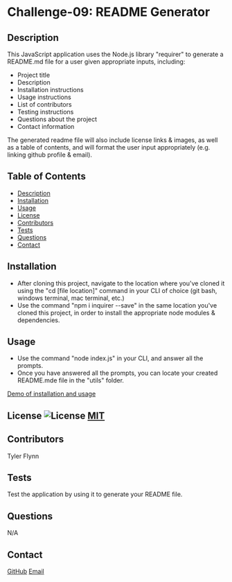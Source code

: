 
  # Challenge-09: README Generator

  ## Description
  This JavaScript application uses the Node.js library "requirer" to generate a README.md file for a user given appropriate inputs, including:
  - Project title
  - Description
  - Installation instructions
  - Usage instructions
  - List of contributors
  - Testing instructions
  - Questions about the project
  - Contact information

  The generated readme file will also include license links & images, as well as a table of contents, and will format the user input appropriately (e.g. linking github profile & email).

  ## Table of Contents
  - [Description](#description)
  - [Installation](#installation)
  - [Usage](#usage)
  - [License](#license)
  - [Contributors](#contributors)
  - [Tests](#tests)
  - [Questions](#questions)
  - [Contact](#contact)

  ## Installation
  - After cloning this project, navigate to the location where you've cloned it using the "cd [file location]" command in your CLI of choice (git bash, windows terminal, mac terminal, etc.)
  - Use the command "npm i inquirer --save" in the same location you've cloned this project, in order to install the appropriate node modules & dependencies.

  ## Usage
  - Use the command "node index.js" in your CLI, and answer all the prompts.
  - Once you have answered all the prompts, you can locate your created README.mde file in the "utils" folder.

  [Demo of installation and usage](https://i.imgur.com/NWvblBC.mp4)

  ## License ![License](https://img.shields.io/badge/License-MIT-yellow.svg) [MIT](https://opensource.org/licenses/MIT)

  ## Contributors
  Tyler Flynn

  ## Tests
  Test the application by using it to generate your README file.

  ## Questions
  N/A

  ## Contact
  [GitHub](https://github.com/tyler94flynn)
  [Email](tyler94flynn@gmail.com)
  